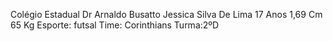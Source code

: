 Colégio Estadual Dr Arnaldo Busatto
Jessica Silva De Lima
17 Anos 
1,69 Cm
65 Kg
Esporte: futsal
Time: Corinthians
Turma:2ºD

